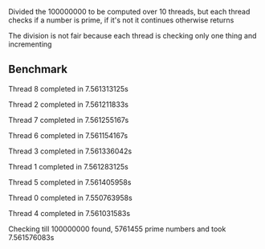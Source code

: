 Divided the 100000000 to be computed over 10 threads, but each thread checks if a number is prime, if it's not it continues otherwise returns

The division is not fair because each thread is checking only one thing and incrementing

Benchmark
---
Thread 8 completed in 7.561313125s

Thread 2 completed in 7.561211833s

Thread 7 completed in 7.561255167s

Thread 6 completed in 7.561154167s

Thread 3 completed in 7.561336042s

Thread 1 completed in 7.561283125s

Thread 5 completed in 7.561405958s

Thread 0 completed in 7.550763958s

Thread 4 completed in 7.561031583s

Checking till  100000000 found,  5761455  prime numbers and took  7.561576083s
